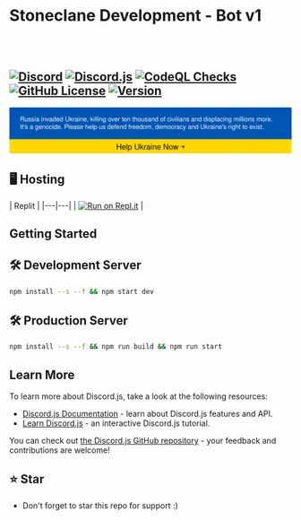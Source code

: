 # Stoneclane Development - Bot v1<br/>

<br><br>
[![Discord](https://img.shields.io/discord/995397263130112081?color=%2334D058&logo=discord&label=Discord&style=flat-square&logoColor=fff)](https://discord.gg/M7kaJDZtyY)
[![Discord.js](https://img.shields.io/badge/Discord.js-v13-%2334d058?style=flat-square&logo=npm&logoColor=fff)](https://www.npmjs.com/package/discord.js)
[![CodeQL Checks](https://img.shields.io/github/workflow/status/Stoneclane-Development/Stoneclane-Development-Bot/CodeQL%20Checks/master?style=flat-square&label=CodeQL&logo=github&color=%2334D058)](https://discord.gg/M7kaJDZtyY)
[![GitHub License](https://img.shields.io/github/license/Stoneclane-Development/Stoneclane-Development-Bot?style=flat-square&logo=github&label=License&color=%2334D058)](https://discord.gg/M7kaJDZtyY)
[![Version](https://img.shields.io/github/package-json/v/Stoneclane-Development/Stoneclane-Development-Bot?style=flat-square&logo=github&label=Version&color=%2334D058)](https://discord.gg/M7kaJDZtyY)
---

[![Stand With Ukraine](https://raw.githubusercontent.com/vshymanskyy/StandWithUkraine/main/banner2-direct.svg)](https://stand-with-ukraine.pp.ua)

## 🖥️ Hosting


| Replit |
|---|---|
| [![Run on Repl.it](https://repl.it/badge/github/Stoneclane-Development/Stoneclane-Development-Bot)](https://repl.it/github/Stoneclane-Development/Stoneclane-Development-Bot) |



## Getting Started

## 🛠 Development Server

```bash
npm install --s --f && npm start dev
```
## 🛠 Production Server
```bash
npm install --s --f && npm run build && npm run start
```

## Learn More

To learn more about Discord.js, take a look at the following resources:

- [Discord.js Documentation](https://discord.js.org/#/) - learn about Discord.js features and API.
- [Learn Discord.js](https://discordjs.guide/#before-you-begin) - an interactive Discord.js tutorial.

You can check out [the Discord.js GitHub repository](https://github.com/discordjs/discord.js/) - your feedback and contributions are welcome!


## ⭐ Star
 - Don't forget to star this repo for support :)
